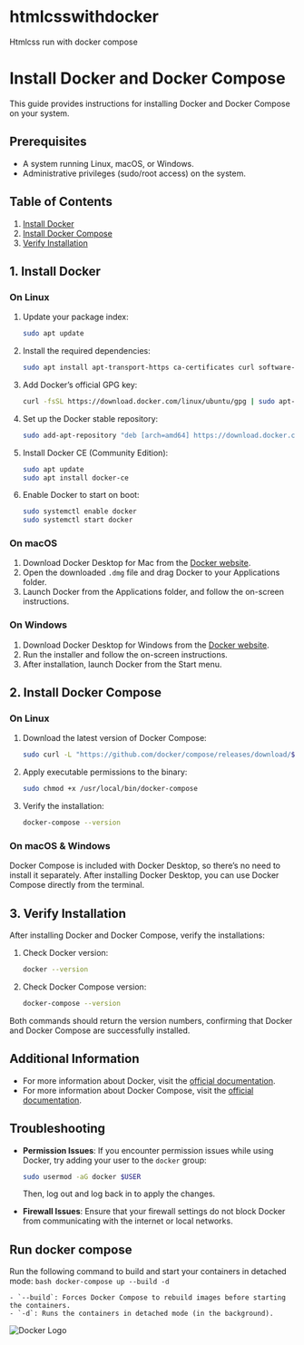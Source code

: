 # htmlcsswithdocker
Htmlcss run with docker compose
# Install Docker and Docker Compose

This guide provides instructions for installing Docker and Docker Compose on your system.

## Prerequisites

- A system running Linux, macOS, or Windows.
- Administrative privileges (sudo/root access) on the system.

## Table of Contents

1. [Install Docker](#install-docker)
2. [Install Docker Compose](#install-docker-compose)
3. [Verify Installation](#verify-installation)

## 1. Install Docker

### On Linux

1. Update your package index:
    ```bash
    sudo apt update
    ```

2. Install the required dependencies:
    ```bash
    sudo apt install apt-transport-https ca-certificates curl software-properties-common
    ```

3. Add Docker’s official GPG key:
    ```bash
    curl -fsSL https://download.docker.com/linux/ubuntu/gpg | sudo apt-key add -
    ```

4. Set up the Docker stable repository:
    ```bash
    sudo add-apt-repository "deb [arch=amd64] https://download.docker.com/linux/ubuntu $(lsb_release -cs) stable"
    ```

5. Install Docker CE (Community Edition):
    ```bash
    sudo apt update
    sudo apt install docker-ce
    ```

6. Enable Docker to start on boot:
    ```bash
    sudo systemctl enable docker
    sudo systemctl start docker
    ```

### On macOS

1. Download Docker Desktop for Mac from the [Docker website](https://www.docker.com/products/docker-desktop).
2. Open the downloaded `.dmg` file and drag Docker to your Applications folder.
3. Launch Docker from the Applications folder, and follow the on-screen instructions.

### On Windows

1. Download Docker Desktop for Windows from the [Docker website](https://www.docker.com/products/docker-desktop).
2. Run the installer and follow the on-screen instructions.
3. After installation, launch Docker from the Start menu.

## 2. Install Docker Compose

### On Linux

1. Download the latest version of Docker Compose:
    ```bash
    sudo curl -L "https://github.com/docker/compose/releases/download/$(curl -s https://api.github.com/repos/docker/compose/releases/latest | jq -r .tag_name)/docker-compose-$(uname -s)-$(uname -m)" -o /usr/local/bin/docker-compose
    ```

2. Apply executable permissions to the binary:
    ```bash
    sudo chmod +x /usr/local/bin/docker-compose
    ```

3. Verify the installation:
    ```bash
    docker-compose --version
    ```

### On macOS & Windows

Docker Compose is included with Docker Desktop, so there’s no need to install it separately. After installing Docker Desktop, you can use Docker Compose directly from the terminal.

## 3. Verify Installation

After installing Docker and Docker Compose, verify the installations:

1. Check Docker version:
    ```bash
    docker --version
    ```

2. Check Docker Compose version:
    ```bash
    docker-compose --version
    ```

Both commands should return the version numbers, confirming that Docker and Docker Compose are successfully installed.

## Additional Information

- For more information about Docker, visit the [official documentation](https://docs.docker.com/).
- For more information about Docker Compose, visit the [official documentation](https://docs.docker.com/compose/).

## Troubleshooting

- **Permission Issues**: If you encounter permission issues while using Docker, try adding your user to the `docker` group:
    ```bash
    sudo usermod -aG docker $USER
    ```
    Then, log out and log back in to apply the changes.

- **Firewall Issues**: Ensure that your firewall settings do not block Docker from communicating with the internet or local networks.
## Run docker compose
Run the following command to build and start your containers in detached mode:
    ```bash
    docker-compose up --build -d
    ```

    - `--build`: Forces Docker Compose to rebuild images before starting the containers.
    - `-d`: Runs the containers in detached mode (in the background).

![Docker Logo](https://upload.wikimedia.org/wikipedia/commons/3/39/Docker_logo.png)
